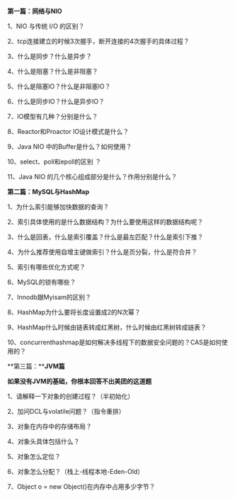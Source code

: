 **第一篇：网络与NIO**





1、NIO 与传统 I/O 的区别？

2、tcp连接建立的时候3次握手，断开连接的4次握手的具体过程？

3、什么是同步？什么是异步？ 

4、什么是阻塞？什么是非阻塞？ 

5、什么是阻塞IO？什么是非阻塞IO？ 

6、什么是同步IO？什么是异步IO？ 

7、IO模型有几种？分别是什么？ 

8、Reactor和Proactor IO设计模式是什么？

9、Java NIO 中的Buffer是什么？如何使用？

10、select、poll和epoll的区别 ？

11、Java NIO 的几个核心组成部分是什么？作用分别是什么？





**第二篇：MySQL与HashMap**





1、为什么索引能够加快数据的查询？

2、索引具体使用的是什么数据结构？为什么要使用这样的数据结构呢？

3、什么是回表，什么是索引覆盖？什么是最左匹配？什么是索引下推？

4、为什么推荐使用自增主键做索引？什么是页分裂，什么是符合并？

5、索引有哪些优化方式呢？

6、MySQL的锁有哪些？

7、Innodb跟Myisam的区别？

8、HashMap为什么要将长度设置成2的N次幂？

9、HashMap什么时候由链表转成红黑树，什么时候由红黑树转成链表？

10、concurrenthashmap是如何解决多线程下的数据安全问题的？CAS是如何使用的？





**第三篇：****JVM篇**





**如果没有JVM的基础，你根本回答不出美团的这道题**

1、请解释一下对象的创建过程？（半初始化）

2、加问DCL与volatile问题？（指令重排）

3、对象在内存中的存储布局？

4、对象头具体包括什么？

5、对象怎么定位？

6、对象怎么分配？（栈上-线程本地-Eden-Old）

7、Object o = new Object()在内存中占用多少字节？